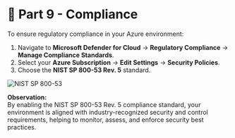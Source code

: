 # 🔴 Part 9 - Compliance

To ensure regulatory compliance in your Azure environment:

1. Navigate to **Microsoft Defender for Cloud** → **Regulatory Compliance** → **Manage Compliance Standards**.
2. Select your **Azure Subscription** → **Edit Settings** → **Security Policies**.
3. Choose the **NIST SP 800-53 Rev. 5** standard.

![NIST SP 800-53](https://github.com/AliChoukatli/Azure-Honeynet-SOC-Lab/blob/main/Screenshots/NIST%20SP%20800-53.png)

**Observation:**  
By enabling the NIST SP 800-53 Rev. 5 compliance standard, your environment is aligned with industry-recognized security and control requirements, helping to monitor, assess, and enforce security best practices.
